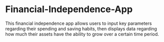 # Financial-Independence-App

This financial independence app allows users to input key parameters regarding their spending and saving habits, then displays data regarding how much their assets have the ability to grow over a certain time period.

